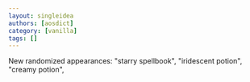 ```yaml
---
layout: singleidea
authors: [aosdict]
category: [vanilla]
tags: []
---
```

New randomized appearances: "starry spellbook", "iridescent potion", "creamy potion",
